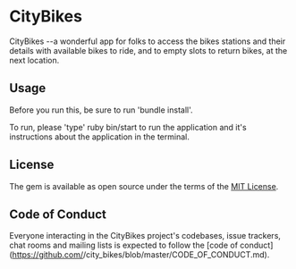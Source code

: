 # CityBikes

CityBikes --a wonderful app for folks to access the bikes stations and their details with available bikes to ride, and to empty slots to return bikes, at the next location.

## Usage

Before you run this, be sure to run 'bundle install'.

To run, please 'type' ruby bin/start to run the application and it's instructions about the application in the terminal.

## License 

The gem is available as open source under the terms of the [MIT License](https://opensource.org/licenses/MIT).

## Code of Conduct

Everyone interacting in the CityBikes project's codebases, issue trackers, chat rooms and mailing lists is expected to follow the [code of conduct](https://github.com/<github username>/city_bikes/blob/master/CODE_OF_CONDUCT.md).
